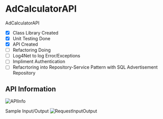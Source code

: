 # AdCalculatorAPI
AdCalculatorAPI

<!-- Task List -->
* [X] Class Library Created
* [X] Unit Testing Done
* [X] API Created
* [ ] Refactoring Doing
* [ ] Log4Net to log Error/Exceptions
* [ ] Impliment Authentication 
* [ ] Refacrtoring into Repository-Service Pattern with SQL Advertisement Repository

## API Information

![APIInfo](https://user-images.githubusercontent.com/46036272/142980445-3566c198-6cec-45f2-9544-f32f68d1b9ea.JPG)



Sample Input/Output
![RequestInputOutput](https://user-images.githubusercontent.com/46036272/142950642-ff060745-8561-455f-aca6-0954f24ca0f4.png)
